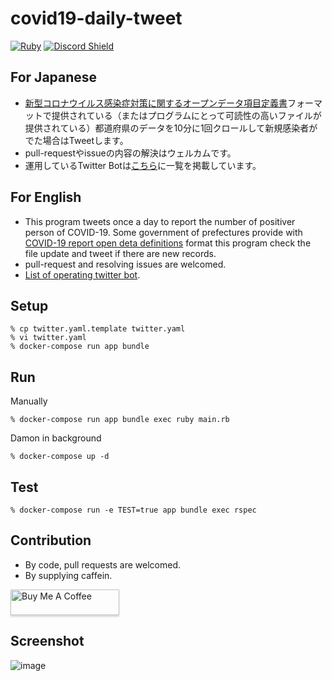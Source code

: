 # covid19-daily-tweet

[![Ruby](https://github.com/matsubo/covid19-daily-tweet/workflows/Ruby/badge.svg)](https://github.com/matsubo/covid19-daily-tweet/actions)
[![Discord Shield](https://discordapp.com/api/guilds/725542623594545233/widget.png?style=shield)](https://discord.gg/sSfEha)


## For Japanese 

- [新型コロナウイルス感染症対策に関するオープンデータ項目定義書](https://docs.google.com/spreadsheets/d/1fJtqxqh_4OuUwq2LQ_WRx23fwcEB4hNL/edit#gid=1874865803)フォーマットで提供されている（またはプログラムにとって可読性の高いファイルが提供されている）都道府県のデータを10分に1回クロールして新規感染者がでた場合はTweetします。
- pull-requestやissueの内容の解決はウェルカムです。
- 運用しているTwitter Botは[こちら](https://covid19.teraren.com/)に一覧を掲載しています。

## For English

- This program tweets once a day to report the number of positiver person of COVID-19. Some government of prefectures provide with [COVID-19 report open deta definitions](https://docs.google.com/spreadsheets/d/1fJtqxqh_4OuUwq2LQ_WRx23fwcEB4hNL/edit#gid=1874865803) format this program check the file update and tweet if there are new records.
- pull-request and resolving issues are welcomed.
- [List of operating twitter bot](https://covid19.teraren.com/).

## Setup

```
% cp twitter.yaml.template twitter.yaml
% vi twitter.yaml
% docker-compose run app bundle
```

## Run

Manually
```
% docker-compose run app bundle exec ruby main.rb
```

Damon in background
```
% docker-compose up -d 
```

## Test

```
% docker-compose run -e TEST=true app bundle exec rspec
```

## Contribution

- By code, pull requests are welcomed.
- By supplying caffein.

<a href="https://www.buymeacoffee.com/matsubokkuri" target="_blank"><img src="https://www.buymeacoffee.com/assets/img/custom_images/orange_img.png" alt="Buy Me A Coffee" style="height: 41px !important;width: 174px !important;box-shadow: 0px 3px 2px 0px rgba(190, 190, 190, 0.5) !important;-webkit-box-shadow: 0px 3px 2px 0px rgba(190, 190, 190, 0.5) !important;" ></a>



## Screenshot

![image](https://user-images.githubusercontent.com/98103/87386885-813da800-c5dc-11ea-831d-bfa5371e9509.png)

